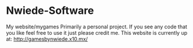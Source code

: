 Nwiede-Software
============

My website/mygames Primarily a personal project. If you see any code that you like feel free to use it just please credit me.
This website is currently up at: http://gamesbynwiede.x10.mx/
